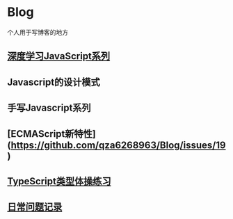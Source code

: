 # Blog

个人用于写博客的地方

##  [深度学习JavaScript系列](https://github.com/qza6268963/Blog/issues/7)
##  Javascript的设计模式
##  手写Javascript系列
##  [ECMAScript新特性] (https://github.com/qza6268963/Blog/issues/19)
## [TypeScript类型体操练习](https://github.com/qza6268963/Blog/issues/14)
##  [日常问题记录](https://github.com/qza6268963/Blog/issues/13)
